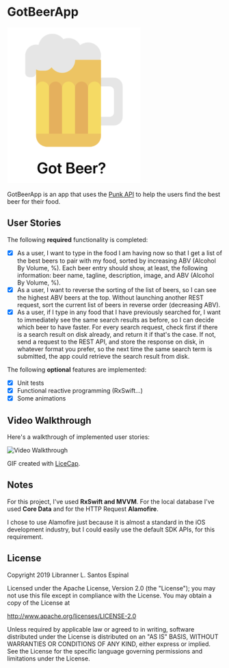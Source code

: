 # GotBeerApp

<img src='https://github.com/Libranner/GotBeerApp/blob/master/Files/app_logo.png' title='Logo' width='' alt='Logo' />

GotBeerApp is an app that uses the [Punk API](https://punkapi.com/) to help the users find the best beer for their food.

## User Stories

The following **required** functionality is completed:

- [X] As a user, I want to type in the food I am having now so that I get a list of the best beers to
pair with my food, sorted by increasing ABV (Alcohol By Volume, %).
Each beer entry should show, at least, the following information: beer name, tagline,
description, image, and ABV (Alcohol By Volume, %).
- [X] As a user, I want to reverse the sorting of the list of beers, so I can see the highest ABV
beers at the top.
Without launching another REST request, sort the current list of beers in reverse order
(decreasing ABV).
- [X] As a user, if I type in any food that I have previously searched for, I want to immediately see
the same search results as before, so I can decide which beer to have faster.
For every search request, check first if there is a search result on disk already, and return it
if that's the case. If not, send a request to the REST API, and store the response on disk, in
whatever format you prefer, so the next time the same search term is submitted, the app
could retrieve the search result from disk.

The following **optional** features are implemented:

- [X] Unit tests
- [X] Functional reactive programming (RxSwift...)
- [X] Some animations 

## Video Walkthrough

Here's a walkthrough of implemented user stories:

<img src='https://github.com/Libranner/GotBeerApp/blob/master/Files/walkthrough.gif' title='Video Walkthrough' width='' alt='Video Walkthrough' />

GIF created with [LiceCap](http://www.cockos.com/licecap/).

## Notes

For this project, I've used **RxSwift and MVVM**. For the local database I've used **Core Data** and for the HTTP Request **Alamofire**.

I chose to use Alamofire just because it is almost a standard in the iOS development industry, but I could easily use the default SDK APIs, for this requirement.

## License

 Copyright 2019 Libranner L. Santos Espinal

 Licensed under the Apache License, Version 2.0 (the "License");
 you may not use this file except in compliance with the License.
 You may obtain a copy of the License at

 http://www.apache.org/licenses/LICENSE-2.0

 Unless required by applicable law or agreed to in writing, software
 distributed under the License is distributed on an "AS IS" BASIS,
 WITHOUT WARRANTIES OR CONDITIONS OF ANY KIND, either express or implied.
 See the License for the specific language governing permissions and
 limitations under the License.
